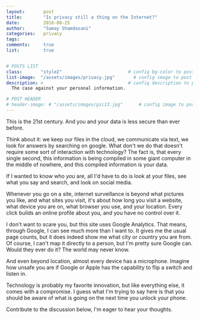 ```yaml
---
layout:       post
title:        "Is privacy still a thing on the Internet?"
date:         2016-08-25
author:       "Samay Shamdasani"
categories:   privacy
tags:         
comments:     true
list:         true


# POSTS LIST
class:       "style2"                         # config bg-color to post list card (1..6)
list-image:  "/assets/images/privacy.jpg"       # config image to post list card (1..6)
description: >                                # config description to post list card
  The case against your personal information.

# POST HEADER
# header-image: # "/assets/images/pic13.jpg"      # config image to post header
---
```

This is the 21st century. And you and your data is less secure than ever before.

Think about it: we keep our files in the cloud, we communicate via text, we look for answers by searching on google. What don't we do that doesn't require some sort of interaction with technology? The fact is, that every single second, this information is being compiled in some giant computer in the middle of nowhere, and this compiled information is your data.

If I wanted to know who <i> you </i> are, all I'd have to do is look at your files, see what you say and search, and look on social media.

Whenever you go on a site, internet surveillance is beyond what pictures you like, and what sites you visit, it's about how long you visit a website, what device you are on, what browser you use, and your location. Every click builds an online profile about you, and you have no control over it.

I don't want to scare you, but this site uses Google Analytics. That means, through Google, I can see much more than I want to. It gives me the usual page counts, but it does indeed show me what city or country you are from. Of course, I can't map it directly to a person, but I'm pretty sure Google can. Would they ever do it? The world may never know.

And even beyond location, almost every device has a microphone. Imagine how unsafe you are if Google or Apple has the capability to flip a switch and listen in.

Technology is probably my favorite innovation, but like everything else, it comes with a compromise. I guess what I'm trying to say here is that you should be aware of what is going on the next time you unlock your phone.

Contribute to the discussion below, I'm eager to hear your thoughts.
